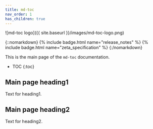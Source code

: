 ```yaml
---
title: md-toc
nav_order: 1
has_children: true
---
```


![md-toc logo]({{ site.baseurl }}/images/md-toc-logo.png)

{::nomarkdown}
{% include badge.html name="release_notes" %}
{% include badge.html name="zeta_specification" %}
{:/nomarkdown}

This is the main page of the `md-toc` documentation.

- TOC
{:toc}

## Main page heading1

Text for heading1.

## Main page heading2

Text for heading2.

